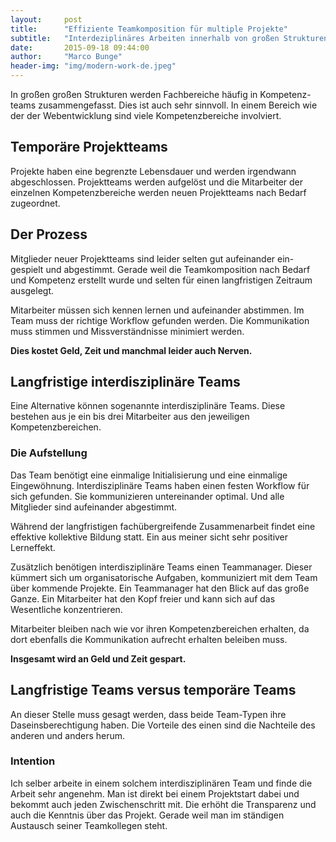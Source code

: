 ```yaml
---
layout:     post
title:      "Effiziente Teamkomposition für multiple Projekte"
subtitle:   "Interdeziplinäres Arbeiten innerhalb von großen Strukturen."
date:       2015-09-18 09:44:00
author:     "Marco Bunge"
header-img: "img/modern-work-de.jpeg"
---
```

In großen großen Strukturen werden Fachbereiche häufig in Kompetenz-teams zusammengefasst. Dies ist auch sehr sinnvoll. In einem Bereich wie der der Webentwicklung sind viele Kompetenzbereiche involviert.

## Temporäre Projektteams
Projekte haben eine begrenzte Lebensdauer und werden irgendwann abgeschlossen. Projektteams werden aufgelöst und die Mitarbeiter der einzelnen Kompetenzbereiche werden neuen Projektteams nach Bedarf zugeordnet.

## Der Prozess
Mitglieder neuer Projektteams sind leider selten gut aufeinander ein-gespielt und abgestimmt. Gerade weil die Teamkomposition nach Bedarf und Kompetenz erstellt wurde und selten für einen langfristigen Zeitraum ausgelegt.

Mitarbeiter müssen sich kennen lernen und aufeinander abstimmen. Im Team muss der richtige Workflow gefunden werden. Die Kommunikation muss stimmen und Missverständnisse minimiert werden.

__Dies kostet Geld, Zeit und manchmal leider auch Nerven.__

## Langfristige interdisziplinäre Teams
Eine Alternative können sogenannte interdisziplinäre Teams. Diese bestehen aus je ein bis drei Mitarbeiter aus den jeweiligen Kompetenzbereichen.

### Die Aufstellung
Das Team benötigt eine einmalige Initialisierung und eine einmalige Eingewöhnung. Interdisziplinäre Teams haben einen festen Workflow für sich gefunden. Sie kommunizieren untereinander optimal. Und alle Mitglieder sind aufeinander abgestimmt.

Während der langfristigen fachübergreifende Zusammenarbeit findet eine effektive kollektive Bildung statt. Ein aus meiner sicht sehr positiver Lerneffekt.

Zusätzlich benötigen interdisziplinäre Teams einen Teammanager. Dieser kümmert sich um organisatorische Aufgaben, kommuniziert mit dem Team über kommende Projekte. Ein Teammanager hat den Blick auf das große Ganze. Ein Mitarbeiter hat den Kopf freier und kann sich auf das Wesentliche konzentrieren.

Mitarbeiter bleiben nach wie vor ihren Kompetenzbereichen erhalten, da dort ebenfalls die Kommunikation aufrecht erhalten beleiben muss.

__Insgesamt wird an Geld und Zeit gespart.__

## Langfristige Teams versus temporäre Teams
An dieser Stelle muss gesagt werden, dass beide Team-Typen ihre Daseinsberechtigung haben. Die Vorteile des einen sind die Nachteile des anderen und anders herum.

### Intention
Ich selber arbeite in einem solchem interdisziplinären Team und finde die Arbeit sehr angenehm. Man ist direkt bei einem Projektstart dabei und bekommt auch jeden Zwischenschritt mit. Die erhöht die Transparenz und auch die Kenntnis über das Projekt. Gerade weil man im ständigen Austausch seiner Teamkollegen steht.
